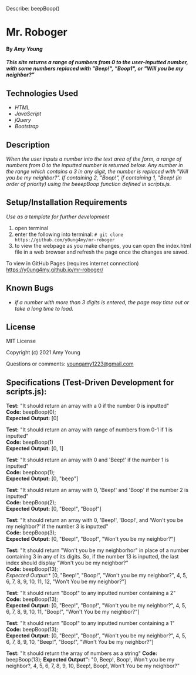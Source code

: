 Describe: beepBoop()

# Mr. Roboger

#### By _Amy Young_

#### _This site returns a range of numbers from 0 to the user-inputted number, with some numbers replaced with "Beep!", "Boop1", or "Will you be my neighbor?"_

## Technologies Used

* _HTML_
* _JavaScript_
* _jQuery_
* _Bootstrap_

## Description

_When the user inputs a number into the text area of the form, a range of numbers from 0 to the inputted number is returned below. Any number in the range which contains a 3 in any digit, the number is replaced with "Will you be my neighbor?". If containing 2, "Boop!", if containing 1, "Beep! (in order of priority) using the beeepBoop function defined in scripts.js._

## Setup/Installation Requirements

_Use as a template for further development_
1) open terminal
2) enter the following into terminal: `# git clone https://github.com/y0ung4my/mr-roboger`
3) to view the webpage as you make changes, you can open the index.html file in a web browser and refresh the page once the changes are saved.

To view in GitHub Pages (requires internet connection)
https://y0ung4my.github.io/mr-roboger/

## Known Bugs

* _if a number with more than 3 digits is entered, the page may time out or take a long time to load._

## License

MIT License

Copyright (c) 2021 Amy Young

Questions or comments: youngamy1223@gmail.com

## Specifications (Test-Driven Development for scripts.js):

**Test:** "It should return an array with a 0 if the number 0 is inputted"  
**Code:** beepBoop(0);  
**Expected Output:** [0]  

**Test:** "It should return an array with range of numbers from 0-1 if 1 is inputted"  
**Code:** beepBoop(1)  
**Expected Output:** [0, 1]  

**Test:** "It should return an array with 0 and 'Beep!' if the number 1 is inputted"  
**Code:** beepboop(1);  
**Expected Output:** [0, "beep"]  

**Test:** "It should return an array with 0, 'Beep!' and 'Boop' if the number 2 is inputted"  
**Code:** beepBoop(2);  
**Expected Output:** [0, "Beep!", "Boop!"]  

**Test:** "It should return an array with 0, 'Beep!', 'Boop!', and 'Won't you be my neighbor?' if the number 3 is inputted"  
**Code:** beepBoop(3);  
**Expected Output:** [0, "Beep!", "Boop!", "Won't you be my neighbor?"]  

**Test:** "It should return "Won't you be my neighborhor" in place of a number containing 3 in any of its digits. So, if the number 13 is inputted, the last index should display "Won't you be my neighbor?"  
**Code:** beepBoop(13);  
**Expected Output*:** [0, "Beep!", "Boop!", "Won't you be my neighbor?", 4, 5, 6, 7, 8, 9, 10, 11, 12, "Won't You be my neighbor?"]  

**Test:** "It should return "Boop!" to any inputted number containing a 2"  
**Code:** beepBoop(13);  
**Expected Output:** [0, "Beep!", "Boop!", "Won't you be my neighbor?", 4, 5, 6, 7, 8, 9, 10, 11, "Boop!", "Won't You be my neighbor?"]  

**Test:** "It should return "Boop!" to any inputted number containing a 1"  
**Code:** beepBoop(13);  
**Expected Output:** [0, "Beep!", "Boop!", "Won't you be my neighbor?", 4, 5, 6, 7, 8, 9, 10, "Beep!", "Boop!", "Won't You be my neighbor?"]

**Test:** "It should return the array of numbers as a string"
**Code:** beepBoop(13);
**Expected Output":** "0, Beep!, Boop!, Won't you be my neighbor?, 4, 5, 6, 7, 8, 9, 10, Beep!, Boop!, Won't You be my neighbor?"
